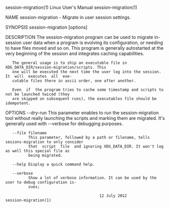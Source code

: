 session-migration(1)                      Linux User's Manual                     session-migration(1)

NAME
       session-migration - Migrate in user session settings.

SYNOPSIS
       session-migration [options]

DESCRIPTION
       The  session-migration  program  can  be used to migrate in-session user data when a program is
       evolving its configuration, or needing to have files moved and so on. This program is generally
       autostarted at the very beginning of the session and integrates caching capabilities.

       The general usage is to ship an executable file in XDG_DATA_DIR/session-migration/scripts. This
       one will be executed the next time the user log into the session. It  will  executes  all  exe‐
       cutable files there in ascii order, one after another.

       Even  if  the program tries to cache some timestamp and scripts to not be launched twiced (they
       are skipped on subsequent runs), the executables file should be idempotent.

OPTIONS
       --dry-run
              This parameter enables to run the session-migration tool without  really  launching  the
              scripts  and marking them are migrated. It's generally used with --verbose for debugging
              purposes.

       --file filename
              This parameter, followed by a path or filename, tells sesions-migration to only consider
              that  script  file  and ignoring XDG_DATA_DIR. It won't log as well this special file as
              being migrated.

       --help Display a quick command help.

       --verbose
              Show a lot of verbose information. It can be used by the user to debug configuration is‐
              sues;

                                             12 July 2012                         session-migration(1)
